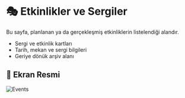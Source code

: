 # 🎭 Etkinlikler ve Sergiler

Bu sayfa, planlanan ya da gerçekleşmiş etkinliklerin listelendiği alandır.

- Sergi ve etkinlik kartları
- Tarih, mekan ve sergi bilgileri
- Geriye dönük arşiv alanı


## 📸 Ekran Resmi
![Events](https://github.com/user-attachments/assets/5dfa128d-ae0a-41e3-bb56-87f637747100)
